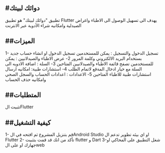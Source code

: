 #دوائك لبيتك 
-

تطبيق "دوائك لبيتك" هو تطبيق Flutter يهدف الى تسهيل الوصول الى الاطباء واغراض الصيدلية وامكانيه شراء الأدوية عبر الانترنت 

##الميزات
-
1- تسجيل الدخول والتسجيل : يمكن للمستخدمين تسجيل الدخول او انشاء حساب جديد بستخدام البريد الالكتروني وكلمة المرور
2- عرض الاطباء والصيدلانيين : يمكن للمستخدمين تصفح قائمة الاطباء والصيدلانيين المتاحين
3- السلة : اضافة الادويه الى السلة مع خيار ادخال المةقع لاتمام الطلب
4- استشارات طبية: امكانيه ارسال استشارات طبية للاطباء المتاحين
5- الاعدادات : اعدادات الحساب والسجل الصحي وامكانيه حذف الحساب

##المتطلبات 
-
تثبيت الFlutter 

##كيفية التشغيل
-
1- قم بتنزيل المشروع ثم افتحه في الAndroid Studio او اي بيئه تطوير تدعم ال Flutter
2- تأكد من انك قد قمت بتثبيت flutter و Dart
3-شغل التطبيق على المحاكي او جهازك او على الweb


